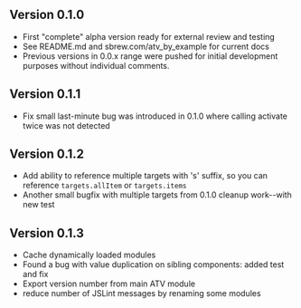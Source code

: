 ## Version 0.1.0

* First "complete" alpha version ready for external review and testing
* See README.md and sbrew.com/atv_by_example for current docs
* Previous versions in 0.0.x range were pushed for initial development purposes without individual comments.

## Version 0.1.1

* Fix small last-minute bug was introduced in 0.1.0 where calling activate twice was not detected

## Version 0.1.2

* Add ability to reference multiple targets with 's' suffix, so you can reference `targets.allItem` or `targets.items`
* Another small bugfix with multiple targets from 0.1.0 cleanup work--with new test

## Version 0.1.3

* Cache dynamically loaded modules
* Found a bug with value duplication on sibling components: added test and fix
* Export version number from main ATV module
* reduce number of JSLint messages by renaming some modules

